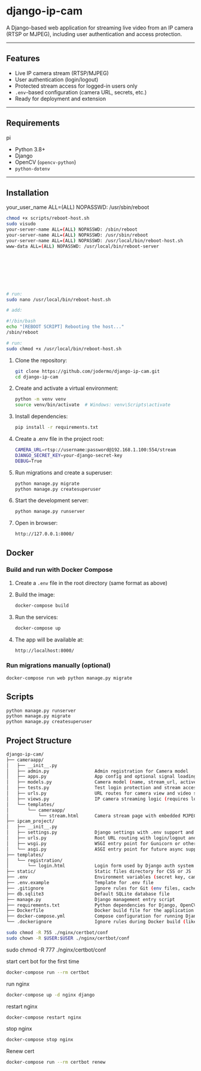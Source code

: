 # django-ip-cam


A Django-based web application for streaming live video from an IP camera (RTSP or MJPEG), including user authentication and access protection.

---

## Features


- Live IP camera stream (RTSP/MJPEG)
- User authentication (login/logout)
- Protected stream access for logged-in users only
- `.env`-based configuration (camera URL, secrets, etc.)
- Ready for deployment and extension

---

## Requirements
pi
- Python 3.8+
- Django
- OpenCV (`opencv-python`)
- `python-dotenv`

---

## Installation

your_user_name ALL=(ALL) NOPASSWD: /usr/sbin/reboot
```bash
chmod +x scripts/reboot-host.sh
sudo visudo
your-server-name ALL=(ALL) NOPASSWD: /sbin/reboot
your-server-name ALL=(ALL) NOPASSWD: /usr/sbin/reboot
your-server-name ALL=(ALL) NOPASSWD: /usr/local/bin/reboot-host.sh
www-data ALL=(ALL) NOPASSWD: /usr/local/bin/reboot-server








# run:
sudo nano /usr/local/bin/reboot-host.sh

# add:

#!/bin/bash
echo "[REBOOT SCRIPT] Rebooting the host..."
/sbin/reboot

# run:
sudo chmod +x /usr/local/bin/reboot-host.sh


```

1. Clone the repository:

    ```bash
    git clone https://github.com/jodermo/django-ip-cam.git
    cd django-ip-cam
    ```

2. Create and activate a virtual environment:

    ```bash
    python -m venv venv
    source venv/bin/activate  # Windows: venv\Scripts\activate
    ```

3. Install dependencies:

    ```bash
    pip install -r requirements.txt
    ```

4. Create a .env file in the project root:
    ```bash
    CAMERA_URL=rtsp://username:password@192.168.1.100:554/stream
    DJANGO_SECRET_KEY=your-django-secret-key
    DEBUG=True
    ```

5. Run migrations and create a superuser:

    ```bash
    python manage.py migrate
    python manage.py createsuperuser
    ```

6. Start the development server:
    ```bash
    python manage.py runserver
    ```

7. Open in browser:
    ```bash
    http://127.0.0.1:8000/
    ```

## Docker

### Build and run with Docker Compose

1. Create a `.env` file in the root directory (same format as above)

2. Build the image:

    ```bash
    docker-compose build
    ```

3. Run the services:

    ```bash
    docker-compose up
    ```

4. The app will be available at:

    ```
    http://localhost:8000/
    ```

### Run migrations manually (optional)

```bash
docker-compose run web python manage.py migrate
```

## Scripts

```bash
python manage.py runserver
python manage.py migrate
python manage.py createsuperuser
```

## Project Structure

```bash
django-ip-cam/
├── cameraapp/
│   ├── __init__.py
│   ├── admin.py                 Admin registration for Camera model
│   ├── apps.py                  App config and optional signal loading
│   ├── models.py                Camera model (name, stream_url, active)
│   ├── tests.py                 Test login protection and stream access
│   ├── urls.py                  URL routes for camera view and video stream
│   ├── views.py                 IP camera streaming logic (requires login)
│   └── templates/
│       └── cameraapp/
│           └── stream.html      Camera stream page with embedded MJPEG
├── ipcam_project/
│   ├── __init__.py
│   ├── settings.py              Django settings with .env support and auth config
│   ├── urls.py                  Root URL routing with login/logout and app include
│   ├── wsgi.py                  WSGI entry point for Gunicorn or other servers
│   └── asgi.py                  ASGI entry point for future async support
├── templates/
│   └── registration/
│       └── login.html           Login form used by Django auth system
├── static/                      Static files directory for CSS or JS
├── .env                         Environment variables (secret key, camera URL, debug)
├── .env.example                 Template for .env file
├── .gitignore                   Ignore rules for Git (env files, cache, venv)
├── db.sqlite3                   Default SQLite database file
├── manage.py                    Django management entry script
├── requirements.txt             Python dependencies for Django, OpenCV, dotenv, gunicorn
├── Dockerfile                   Docker build file for the application
├── docker-compose.yml           Compose configuration for running Django and migrations
└── .dockerignore                Ignore rules during Docker build (like .env and staticfiles)

```

```bash
sudo chmod -R 755 ./nginx/certbot/conf
sudo chown -R $USER:$USER ./nginx/certbot/conf
```
sudo chmod -R 777 ./nginx/certbot/conf



start cert bot for the first time
```bash
docker-compose run --rm certbot
```

run nginx 
```bash
docker-compose up -d nginx django
```

restart nginx 
```bash
docker-compose restart nginx
```
stop nginx 
```bash
docker-compose stop nginx
```

Renew cert
```bash
docker-compose run --rm certbot renew
```